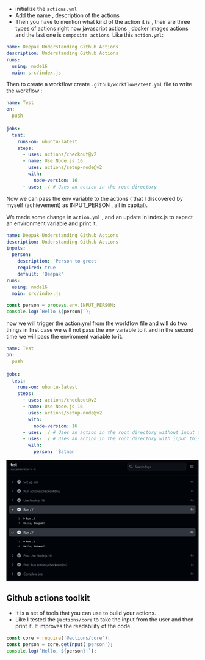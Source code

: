 - initialize the `actions.yml`
- Add the name , description of the actions
- Then you have to mention what kind of the action it is , their are three types of actions right now javascript actions , docker images actions and the last one is `composite actions`.
Like this `action.yml`: 
```yml
name: Deepak Understanding Github Actions
description: Understanding Github Actions
runs:
  using: node16
  main: src/index.js
```

Then to create a workflow create `.github/workflows/test.yml` file to write the workflow :
```yml 
name: Test
on:
  push

jobs:
  test:
    runs-on: ubuntu-latest
    steps:
      - uses: actions/checkout@v2
      - name: Use Node.js 16
        uses: actions/setup-node@v2
        with:
          node-version: 16
      - uses: ./ # Uses an action in the root directory
```

Now we can pass the env variable to the actions ( that I discovered by myself (achievement) as INPUT_PERSON , all in capital).

We made some change in `action.yml` , and an update in index.js to expect an environment variable and print it.
```yml
name: Deepak Understanding Github Actions
description: Understanding Github Actions
inputs:
  person:
    description: 'Person to greet'
    required: true
    default: 'Deepak'
runs:
  using: node16
  main: src/index.js
```
```js
const person = process.env.INPUT_PERSON;
console.log(`Hello ${person}`);
```
now we will trigger the action.yml from the workflow file and will do two things in first case we will not pass the env variable to it and in the second time we will pass the enviroment variable to it.

```yml
name: Test
on:
  push

jobs:
  test:
    runs-on: ubuntu-latest
    steps:
      - uses: actions/checkout@v2
      - name: Use Node.js 16
        uses: actions/setup-node@v2
        with:
          node-version: 16
      - uses: ./ # Uses an action in the root directory without input this time
      - uses: ./ # Uses an action in the root directory with input this time
        with:
          person: 'Batman'

```
![alt text](image-1.png)


## Github actions toolkit
- It is a set of tools that you can use to build your actions.
- Like I tested the `@actions/core` to take the input from the user and then print it. It improves the readability of the code.
```js
const core = require('@actions/core');
const person = core.getInput('person');
console.log(`Hello, ${person}!`);
```